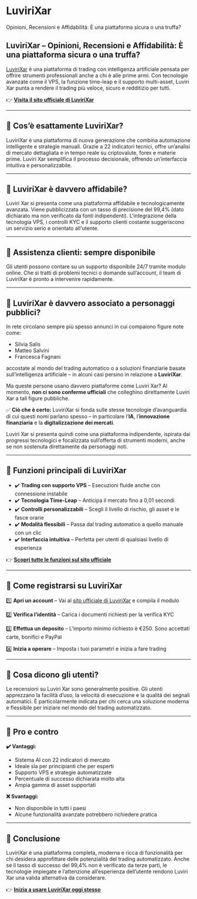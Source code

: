 # LuviriXar
Opinioni, Recensioni e Affidabilità: È una piattaforma sicura o una truffa?

## LuviriXar – Opinioni, Recensioni e Affidabilità: È una piattaforma sicura o una truffa?

[LuviriXar](https://luvirixar.it) è una piattaforma di trading con intelligenza artificiale pensata per offrire strumenti professionali anche a chi è alle prime armi. Con tecnologie avanzate come il VPS, la funzione time-leap e il supporto multi-asset, Luviri Xar punta a rendere il trading più veloce, sicuro e redditizio per tutti.

👉 **[Visita il sito ufficiale di LuviriXar](https://luvirixar.it)**

---

## 📌 Cos’è esattamente LuviriXar?

LuviriXar è una piattaforma di nuova generazione che combina automazione intelligente e strategie manuali. Grazie a 22 indicatori tecnici, offre un’analisi di mercato dettagliata e in tempo reale su criptovalute, forex e materie prime. Luviri Xar semplifica il processo decisionale, offrendo un’interfaccia intuitiva e personalizzabile.

---

## 📌 LuviriXar è davvero affidabile?

Luviri Xar si presenta come una piattaforma affidabile e tecnologicamente avanzata. Viene pubblicizzata con un tasso di precisione del 99,4% (dato dichiarato ma non verificato da fonti indipendenti). L'integrazione della tecnologia VPS, i controlli KYC e il supporto clienti costante suggeriscono un servizio serio e orientato all'utente.

---

## 📌 Assistenza clienti: sempre disponibile

Gli utenti possono contare su un supporto disponibile 24/7 tramite modulo online. Che si tratti di problemi tecnici o domande sull’account, il team di LuviriXar è pronto a intervenire rapidamente.

---

## 📌 LuviriXar è davvero associato a personaggi pubblici?

In rete circolano sempre più spesso annunci in cui compaiono figure note come:

- Silvia Salis
- Matteo Salvini
- Francesca Fagnani

accostate al mondo del trading automatico o a soluzioni finanziarie basate sull’intelligenza artificiale – in alcuni casi persino in relazione a **LuviriXar**.

Ma queste persone usano davvero piattaforme come Luviri Xar? Al momento, **non ci sono conferme ufficiali** che colleghino direttamente Luviri Xar a tali figure pubbliche.

✅ **Ciò che è certo:** LuviriXar si fonda sulle stesse tecnologie d’avanguardia di cui questi nomi parlano spesso – in particolare l’**IA**, l’**innovazione finanziaria** e la **digitalizzazione dei mercati**.

Luviri Xar si presenta quindi come una piattaforma indipendente, ispirata dai progressi tecnologici e focalizzata sull’offerta di strumenti moderni, anche se non sostenuta direttamente da personaggi noti.

---

## 📌 Funzioni principali di LuviriXar

- ✔️ **Trading con supporto VPS** – Esecuzioni fluide anche con connessione instabile
- ✔️ **Tecnologia Time-Leap** – Anticipa il mercato fino a 0,01 secondi
- ✔️ **Controlli personalizzabili** – Scegli il livello di rischio, gli asset e le fasce orarie
- ✔️ **Modalità flessibili** – Passa dal trading automatico a quello manuale con un clic
- ✔️ **Interfaccia intuitiva** – Perfetta per utenti di qualsiasi livello di esperienza

👉 **[Scopri tutte le funzioni sul sito ufficiale](https://luvirixar.it)**

---

## 📌 Come registrarsi su LuviriXar

1️⃣ **Apri un account** – Vai al [sito ufficiale di LuviriXar](https://luvirixar.it) e compila il modulo

2️⃣ **Verifica l’identità** – Carica i documenti richiesti per la verifica KYC

3️⃣ **Effettua un deposito** – L’importo minimo richiesto è €250. Sono accettati carte, bonifici e PayPal

4️⃣ **Inizia a operare** – Imposta i tuoi parametri e inizia a fare trading

---

## 📌 Cosa dicono gli utenti?

Le recensioni su Luviri Xar sono generalmente positive. Gli utenti apprezzano la facilità d’uso, la velocità di esecuzione e la qualità dei segnali automatici. È particolarmente indicata per chi cerca una soluzione moderna e flessibile per iniziare nel mondo del trading automatizzato.

---

## 📌 Pro e contro

**✔️ Vantaggi:**
- Sistema AI con 22 indicatori di mercato
- Ideale sia per principianti che per esperti
- Supporto VPS e strategie automatizzate
- Percentuale di successo dichiarata molto alta
- Ampia gamma di asset supportati

**❌ Svantaggi:**
- Non disponibile in tutti i paesi
- Alcune funzionalità avanzate potrebbero richiedere pratica

---

## 📌 Conclusione

LuviriXar è una piattaforma completa, moderna e ricca di funzionalità per chi desidera approfittare delle potenzialità del trading automatizzato. Anche se il tasso di successo del 99,4% non è verificato da terze parti, le tecnologie impiegate e l’attenzione all’esperienza dell’utente rendono Luviri Xar una valida alternativa da considerare.

👉 **[Inizia a usare LuviriXar oggi stesso](https://luvirixar.it)**
